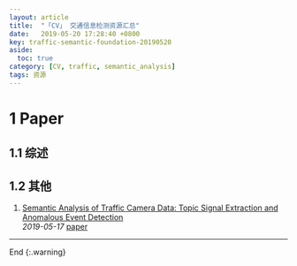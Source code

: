 ```yaml
---
layout: article
title:  "「CV」 交通信息检测资源汇总"
date:   2019-05-20 17:28:40 +0800
key: traffic-semantic-foundation-20190520
aside:
  toc: true
category: [CV, traffic, semantic_analysis]
tags: 资源
---
```



<!--more-->

# 1 Paper
## 1.1 综述

## 1.2 其他
1. [Semantic Analysis of Traffic Camera Data: Topic Signal Extraction and Anomalous Event Detection](http://cn.arxiv.org/abs/1905.07332)   
*2019-05-17* [paper](https://arxiv.org/abs/1905.07332)


-------------------  
End
{:.warning}  
